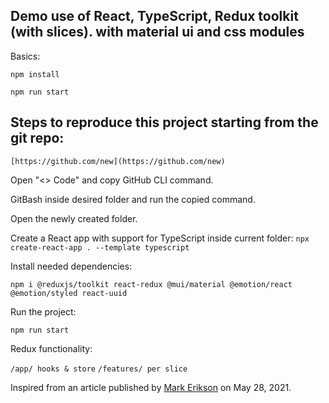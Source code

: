 ## Demo use of React, TypeScript, Redux toolkit (with slices). with material ui and css modules

Basics:

`npm install`

`npm run start`

## Steps to reproduce this project starting from the git repo:

`[https://github.com/new](https://github.com/new)`

Open "<> Code" and copy GitHub CLI command.

GitBash inside desired folder and run the copied command.

Open the newly created folder.

Create a React app with support for TypeScript inside current folder:
`npx create-react-app . --template typescript`

Install needed dependencies:

`npm i @reduxjs/toolkit react-redux @mui/material @emotion/react @emotion/styled react-uuid`

Run the project:

`npm run start`

Redux functionality:

`/app/ hooks & store`
`/features/ per slice`

Inspired from an article published by [Mark Erikson](https://github.com/markerikson) on May 28, 2021.

